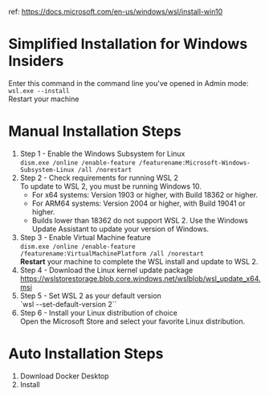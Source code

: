 ref: https://docs.microsoft.com/en-us/windows/wsl/install-win10

# Simplified Installation for Windows Insiders
Enter this command in the command line you've opened in Admin mode: `wsl.exe --install`  
Restart your machine

# Manual Installation Steps
1. Step 1 - Enable the Windows Subsystem for Linux  
   `dism.exe /online /enable-feature /featurename:Microsoft-Windows-Subsystem-Linux /all /norestart`
2. Step 2 - Check requirements for running WSL 2  
   To update to WSL 2, you must be running Windows 10.
   * For x64 systems: Version 1903 or higher, with Build 18362 or higher.
   * For ARM64 systems: Version 2004 or higher, with Build 19041 or higher.
   * Builds lower than 18362 do not support WSL 2. Use the Windows Update Assistant to update your version of Windows.
3. Step 3 - Enable Virtual Machine feature  
   `dism.exe /online /enable-feature /featurename:VirtualMachinePlatform /all /norestart`  
   **Restart** your machine to complete the WSL install and update to WSL 2.
4. Step 4 - Download the Linux kernel update package  
   https://wslstorestorage.blob.core.windows.net/wslblob/wsl_update_x64.msi 
5. Step 5 - Set WSL 2 as your default version  
   `wsl --set-default-version 2``
6. Step 6 - Install your Linux distribution of choice  
   Open the Microsoft Store and select your favorite Linux distribution.
   

# Auto Installation Steps
1. Download Docker Desktop 
2. Install 

